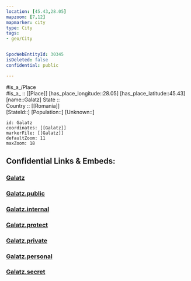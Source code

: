 ```yaml
---
location: [45.43,28.05] 
mapzoom: [7,12] 
mapmarker: city 
type: City
tags:
- geo/City


SpocWebEntityId: 30345
isDeleted: false
confidential: public

---
```

#is_a_/Place  
#is_a_ :: [[Place]] 
[has_place_longitude::28.05] 
[has_place_latitude::45.43] 
[name::Galatz] 
State ::  
Country :: [[Romania]]  
[StateId::] 
[Population::] 
[Unknown::] 


```leaflet
id: Galatz
coordinates: [[Galatz]] 
markerFile: [[Galatz]] 
defaultZoom: 11 
maxZoom: 18
```


## Confidential Links & Embeds: 

### [Galatz](/_Standards/Earth/Continent/Europe/Europe~East/Romania/Regions~Romania/Romania~Sud-Est/Galati/City/Galatz.md) 

### [Galatz.public](/_public/Earth/Continent/Europe/Europe~East/Romania/Regions~Romania/Romania~Sud-Est/Galati/City/Galatz.public.md) 

### [Galatz.internal](/_internal/Earth/Continent/Europe/Europe~East/Romania/Regions~Romania/Romania~Sud-Est/Galati/City/Galatz.internal.md) 

### [Galatz.protect](/_protect/Earth/Continent/Europe/Europe~East/Romania/Regions~Romania/Romania~Sud-Est/Galati/City/Galatz.protect.md) 

### [Galatz.private](/_private/Earth/Continent/Europe/Europe~East/Romania/Regions~Romania/Romania~Sud-Est/Galati/City/Galatz.private.md) 

### [Galatz.personal](/_personal/Earth/Continent/Europe/Europe~East/Romania/Regions~Romania/Romania~Sud-Est/Galati/City/Galatz.personal.md) 

### [Galatz.secret](/_secret/Earth/Continent/Europe/Europe~East/Romania/Regions~Romania/Romania~Sud-Est/Galati/City/Galatz.secret.md)

